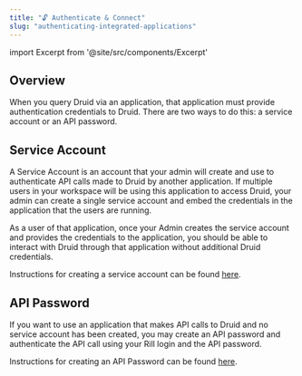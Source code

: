 ```yaml
---
title: "🔓 Authenticate & Connect"
slug: "authenticating-integrated-applications"
---
```

import Excerpt from '@site/src/components/Excerpt'

<Excerpt text="Set up Service Accounts and Generic JDBC/API access"/>

## Overview
When you query Druid via an application, that application must provide authentication credentials to Druid. There are two ways to do this: a service account or an API password.

## Service Account
A Service Account is an account that your admin will create and use to authenticate API calls made to Druid by another application. If multiple users in your workspace will be using this application to access Druid, your admin can create a single service account and embed the credentials in the application that the users are running. 

As a user of that application, once your Admin creates the service account and provides the credentials to the application, you should be able to interact with Druid through that application without additional Druid credentials.

Instructions for creating a service account can be found [here](/service-accounts).

## API Password
If you want to use an application that makes API calls to Druid and no service account has been created, you may create an API password and authenticate the API call using your Rill login and the API password.

Instructions for creating an API Password can be found [here](/api-password).